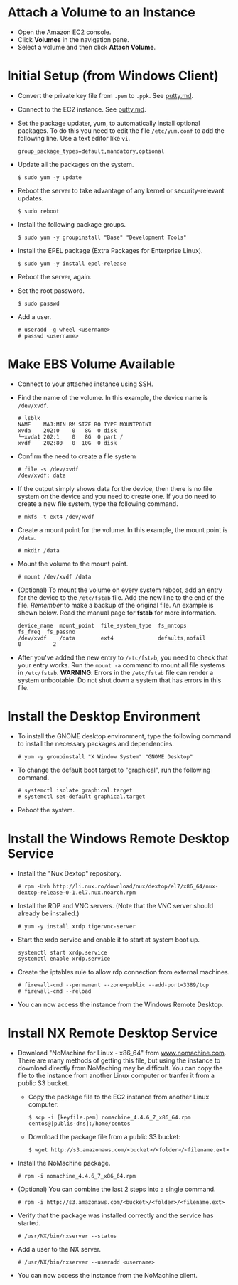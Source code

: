Attach a Volume to an Instance
==============================

- Open the Amazon EC2 console.
- Click **Volumes** in the navigation pane.
- Select a volume and then click **Attach Volume**.

Initial Setup (from Windows Client)
===================================

- Convert the private key file from `.pem` to `.ppk`.  See [putty.md](../putty.md).
- Connect to the EC2 instance.  See [putty.md](../putty.md).
- Set the package updater, yum, to automatically install optional packages.  To do this you need to edit the file `/etc/yum.conf` to add the following line.  Use a text editor like `vi`.

  ```
  group_package_types=default,mandatory,optional
  ```
  
- Update all the packages on the system.

  ```
  $ sudo yum -y update
  ```

- Reboot the server to take advantage of any kernel or security-relevant updates.

  ```
  $ sudo reboot
  ```
  
- Install the following package groups.

  ```
  $ sudo yum -y groupinstall "Base" "Development Tools"
  ```

- Install the EPEL package (Extra Packages for Enterprise Linux).

  ```
  $ sudo yum -y install epel-release
  ```

- Reboot the server, again.

- Set the root password.

  ```
  $ sudo passwd
  ```
- Add a user.

  ```
  # useradd -g wheel <username>
  # passwd <username>
  ```

Make EBS Volume Available
=========================

- Connect to your attached instance using SSH.
- Find the name of the volume.  In this example, the device name is `/dev/xvdf`.

  ```
  # lsblk
  NAME    MAJ:MIN RM SIZE RO TYPE MOUNTPOINT
  xvda    202:0    0   8G  0 disk
  └─xvda1 202:1    0   8G  0 part /
  xvdf    202:80   0  10G  0 disk
  ```
- Confirm the need to create a file system

  ```
  # file -s /dev/xvdf
  /dev/xvdf: data
  ```
- If the output simply shows data for the device, then there is no file system on the device and you need to create one.  If you do need to create a new file system, type the following command.

  ```
  # mkfs -t ext4 /dev/xvdf
  ```
- Create a mount point for the volume.  In this example, the mount point is `/data`.

  ```
  # mkdir /data
  ```
- Mount the volume to the mount point.

  ```
  # mount /dev/xvdf /data
  ```
- (Optional) To mount the volume on every system reboot, add an entry for the device to the `/etc/fstab` file.  Add the new line to the end of the file.  _Remember_ to make a backup of the original file.  An example is shown below.  Read the manual page for **fstab** for more information.

  ```
  device_name  mount_point  file_system_type  fs_mntops           fs_freq  fs_passno
  /dev/xvdf    /data        ext4              defaults,nofail           0          2
  ```
- After you've added the new entry to `/etc/fstab`, you need to check that your entry works.  Run the `mount -a` command to mount all file systems in `/etc/fstab`.  **WARNING**:  Errors in the `/etc/fstab` file can render a system unbootable.  Do not shut down a system that has errors in this file.

Install the Desktop Environment
===============================

- To install the GNOME desktop environment, type the following command to install the necessary packages and dependencies.

  ```
  # yum -y groupinstall "X Window System" "GNOME Desktop"
  ```
- To change the default boot target to "graphical", run the following command.

  ```
  # systemctl isolate graphical.target
  # systemctl set-default graphical.target
  ```
- Reboot the system.

Install the Windows Remote Desktop Service
==========================================

- Install the "Nux Dextop" repository.

  ```
  # rpm -Uvh http://li.nux.ro/download/nux/dextop/el7/x86_64/nux-dextop-release-0-1.el7.nux.noarch.rpm
  ```

- Install the RDP and VNC servers.  (Note that the VNC server should already be installed.)

  ```
  # yum -y install xrdp tigervnc-server
  ```

- Start the xrdp service and enable it to start at system boot up.

  ```
  systemctl start xrdp.service
  systemctl enable xrdp.service
  ```

- Create the iptables rule to allow rdp connection from external machines.

  ```
  # firewall-cmd --permanent --zone=public --add-port=3389/tcp
  # firewall-cmd --reload
  ```
- You can now access the instance from the Windows Remote Desktop.

Install NX Remote Desktop Service
=================================
- Download "NoMachine for Linux - x86_64" from www.nomachine.com.  There are many methods of getting this file, but using the instance to download directly from NoMaching may be difficult.  You can copy the file to the instance from another Linux computer or tranfer it from a public S3 bucket.
  - Copy the package file to the EC2 instance from another Linux computer:

    ```
    $ scp -i [keyfile.pem] nomachine_4.4.6_7_x86_64.rpm centos@[publis-dns]:/home/centos
    ```
  - Download the package file from a public S3 bucket:

    ```
    $ wget http://s3.amazonaws.com/<bucket>/<folder>/<filename.ext>
    ```

- Install the NoMachine package.

  ```
  # rpm -i nomachine_4.4.6_7_x86_64.rpm
  ```
  
- (Optional) You can combine the last 2 steps into a single command.

  ```
  # rpm -i http://s3.amazonaws.com/<bucket>/<folder>/<filename.ext>
  ```
  
- Verify that the package was installed correctly and the service has started.

  ```
  # /usr/NX/bin/nxserver --status
  ```

- Add a user to the NX server.

  ```
  # /usr/NX/bin/nxserver --useradd <username>
  ```
  
- You can now access the instance from the NoMachine client.
